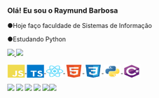 ### Olá! Eu sou o Raymund Barbosa



●Hoje faço faculdade de Sistemas de Informação



●Estudando Python








<div>
  <a href="https://github.com/RayBarbo">
  <img height="180em" src="https://github-readme-stats.vercel.app/api?username=RayBarbo&show_icons=true&theme=dark&include_all_commits=true&count_private=true"/>
  <img height="180em" src="https://github-readme-stats.vercel.app/api/top-langs/?username=RayBarbo&layout=compact&langs_count=7&theme=dark"/>
</div>


<div style="display: inline_block"><br>
  <img align="center" alt="Rafa-Js" height="30" width="40" src="https://raw.githubusercontent.com/devicons/devicon/master/icons/javascript/javascript-plain.svg">
  <img align="center" alt="Rafa-Ts" height="30" width="40" src="https://raw.githubusercontent.com/devicons/devicon/master/icons/typescript/typescript-plain.svg">
  <img align="center" alt="Rafa-React" height="30" width="40" src="https://raw.githubusercontent.com/devicons/devicon/master/icons/react/react-original.svg">
  <img align="center" alt="Rafa-HTML" height="30" width="40" src="https://raw.githubusercontent.com/devicons/devicon/master/icons/html5/html5-original.svg">
  <img align="center" alt="Rafa-CSS" height="30" width="40" src="https://raw.githubusercontent.com/devicons/devicon/master/icons/css3/css3-original.svg">
  <img align="center" alt="Rafa-Python" height="30" width="40" src="https://raw.githubusercontent.com/devicons/devicon/master/icons/python/python-original.svg">
  <img align="center" alt="Rafa-Csharp" height="30" width="40" src="https://raw.githubusercontent.com/devicons/devicon/master/icons/csharp/csharp-original.svg">
  
	
	
	
  
  <a href="https://instagram.com/raybarbo2022" target="_blank"><img src="https://img.shields.io/badge/-Instagram-%23E4405F?style=for-the-badge&logo=instagram&logoColor=white" target="_blank"></a>
 	<a href="https://www.twitch.tv/raybarbo" target="_blank"><img src="https://img.shields.io/badge/Twitch-9146FF?style=for-the-badge&logo=twitch&logoColor=white" target="_blank"></a>
 <a href="https://discord.gg/r4hEGzDv" target="_blank"><img src="https://img.shields.io/badge/Discord-7289DA?style=for-the-badge&logo=discord&logoColor=white" target="_blank"></a> 
 <a href="https://discord.gg/r4hEGzDv" target="_blank"><img src="https://img.shields.io/badge/Discord-7289DA?style=for-the-badge&logo=discord&logoColor=white" target="_blank"></a> <a href = "mailto:contatoraraymundbarbosa616@gmail.com"><img src="https://img.shields.io/badge/-Gmail-%23333?style=for-the-badge&logo=gmail&logoColor=white" target="_blank"></a><a href="https://www.linkedin.com/in/raymund-barnosa-45875016a" target="_blank"><img src="https://img.shields.io/badge/-LinkedIn-%230077B5?style=for-the-badge&logo=linkedin&logoColor=white" target="_blank"></a> 
 
 
 
	
	
	
	
	
	
	
	
	
	
	
	
</div>
